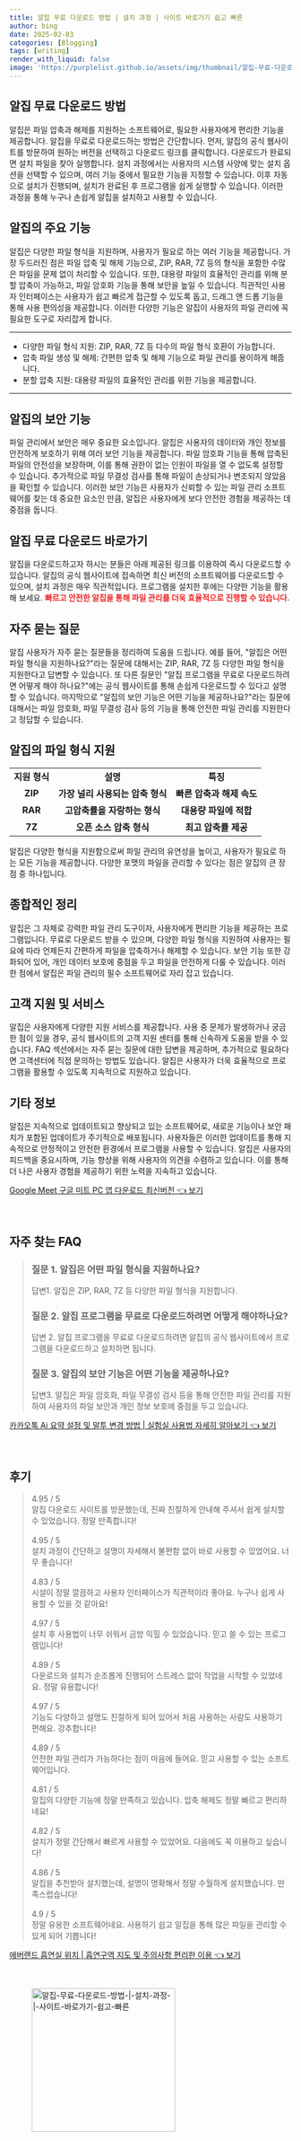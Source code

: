 ```yaml
---
title: 알집 무료 다운로드 방법 | 설치 과정 | 사이트 바로가기 쉽고 빠른
author: bing
date: 2025-02-03
categories: [Blogging]
tags: [writing]
render_with_liquid: false
image: 'https://purplelist.github.io/assets/img/thumbnail/알집-무료-다운로드-방법-|-설치-과정-|-사이트-바로가기-쉽고-빠른.webp'
---
```



<h2 id='알집_다운로드_방법'>알집 무료 다운로드 방법</h2>

<p>알집은 파일 압축과 해제를 지원하는 소프트웨어로, 필요한 사용자에게 편리한 기능을 제공합니다. 알집을 무료로 다운로드하는 방법은 간단합니다. 먼저, 알집의 공식 웹사이트를 방문하여 원하는 버전을 선택하고 다운로드 링크를 클릭합니다. 다운로드가 완료되면 설치 파일을 찾아 실행합니다. 설치 과정에서는 사용자의 시스템 사양에 맞는 설치 옵션을 선택할 수 있으며, 여러 기능 중에서 필요한 기능을 지정할 수 있습니다. 이후 자동으로 설치가 진행되며, 설치가 완료된 후 프로그램을 쉽게 실행할 수 있습니다. 이러한 과정을 통해 누구나 손쉽게 알집을 설치하고 사용할 수 있습니다.</p>

<h2 id='알집의_주요_기능'>알집의 주요 기능</h2>

<p>알집은 다양한 파일 형식을 지원하며, 사용자가 필요로 하는 여러 기능을 제공합니다. 가장 두드러진 점은 파일 압축 및 해제 기능으로, ZIP, RAR, 7Z 등의 형식을 포함한 수많은 파일을 문제 없이 처리할 수 있습니다. 또한, 대용량 파일의 효율적인 관리를 위해 분할 압축이 가능하고, 파일 암호화 기능을 통해 보안을 높일 수 있습니다. 직관적인 사용자 인터페이스는 사용자가 쉽고 빠르게 접근할 수 있도록 돕고, 드래그 앤 드롭 기능을 통해 사용 편의성을 제공합니다. 이러한 다양한 기능은 알집이 사용자의 파일 관리에 꼭 필요한 도구로 자리잡게 합니다.</p>

<hr />

<ul>
    <li>다양한 파일 형식 지원: ZIP, RAR, 7Z 등 다수의 파일 형식 호환이 가능합니다.</li>
    <li>압축 파일 생성 및 해제: 간편한 압축 및 해제 기능으로 파일 관리를 용이하게 해줍니다.</li>
    <li>분할 압축 지원: 대용량 파일의 효율적인 관리를 위한 기능을 제공합니다.</li>
</ul>

<hr />

<h2 id='알집의_보안_기능'>알집의 보안 기능</h2>

<p>파일 관리에서 보안은 매우 중요한 요소입니다. 알집은 사용자의 데이터와 개인 정보를 안전하게 보호하기 위해 여러 보안 기능을 제공합니다. 파일 암호화 기능을 통해 압축된 파일의 안전성을 보장하며, 이를 통해 권한이 없는 인원이 파일을 열 수 없도록 설정할 수 있습니다. 추가적으로 파일 무결성 검사를 통해 파일이 손상되거나 변조되지 않았음을 확인할 수 있습니다. 이러한 보안 기능은 사용자가 신뢰할 수 있는 파일 관리 소프트웨어를 찾는 데 중요한 요소인 만큼, 알집은 사용자에게 보다 안전한 경험을 제공하는 데 중점을 둡니다.</p>

<h2 id='알집_다운로드_링크'>알집 무료 다운로드 바로가기</h2>

<p>알집을 다운로드하고자 하시는 분들은 아래 제공된 링크를 이용하여 즉시 다운로드할 수 있습니다. 알집의 공식 웹사이트에 접속하면 최신 버전의 소프트웨어를 다운로드할 수 있으며, 설치 과정은 매우 직관적입니다. 프로그램을 설치한 후에는 다양한 기능을 활용해 보세요. <b><span style="color: #ee2323;">빠르고 안전한 알집을 통해 파일 관리를 더욱 효율적으로 진행할 수 있습니다.</span></b></p>

<h2 id='자주_묻는_질문'>자주 묻는 질문</h2>

<p>알집 사용자가 자주 묻는 질문들을 정리하여 도움을 드립니다. 예를 들어, "알집은 어떤 파일 형식을 지원하나요?"라는 질문에 대해서는 ZIP, RAR, 7Z 등 다양한 파일 형식을 지원한다고 답변할 수 있습니다. 또 다른 질문인 "알집 프로그램을 무료로 다운로드하려면 어떻게 해야 하나요?"에는 공식 웹사이트를 통해 손쉽게 다운로드할 수 있다고 설명할 수 있습니다. 마지막으로 "알집의 보안 기능은 어떤 기능을 제공하나요?"라는 질문에 대해서는 파일 암호화, 파일 무결성 검사 등의 기능을 통해 안전한 파일 관리를 지원한다고 정답할 수 있습니다.</p>

<h2 id='파일_형식_지원'>알집의 파일 형식 지원</h2>

<table>
    <tr>
        <td style="text-align: center; height: 17px;"><b>지원 형식</b></td>
        <td style="text-align: center; height: 17px;"><b>설명</b></td>
        <td style="text-align: center; height: 17px;"><b>특징</b></td>
    </tr>
    <tr>
        <td style="text-align: center; height: 17px;"><b>ZIP</b></td>
        <td style="text-align: center; height: 17px;"><b>가장 널리 사용되는 압축 형식</b></td>
        <td style="text-align: center; height: 17px;"><b>빠른 압축과 해제 속도</b></td>
    </tr>
    <tr>
        <td style="text-align: center; height: 17px;"><b>RAR</b></td>
        <td style="text-align: center; height: 17px;"><b>고압축률을 자랑하는 형식</b></td>
        <td style="text-align: center; height: 17px;"><b>대용량 파일에 적합</b></td>
    </tr>
    <tr>
        <td style="text-align: center; height: 17px;"><b>7Z</b></td>
        <td style="text-align: center; height: 17px;"><b>오픈 소스 압축 형식</b></td>
        <td style="text-align: center; height: 17px;"><b>최고 압축률 제공</b></td>
    </tr>
</table>

<p>알집은 다양한 형식을 지원함으로써 파일 관리의 유연성을 높이고, 사용자가 필요로 하는 모든 기능을 제공합니다. 다양한 포맷의 파일을 관리할 수 있다는 점은 알집의 큰 장점 중 하나입니다.</p>

<h2 id='종합적인_정리'>종합적인 정리</h2>

<p>알집은 그 자체로 강력한 파일 관리 도구이자, 사용자에게 편리한 기능을 제공하는 프로그램입니다. 무료로 다운로드 받을 수 있으며, 다양한 파일 형식을 지원하여 사용자는 필요에 따라 언제든지 간편하게 파일을 압축하거나 해제할 수 있습니다. 보안 기능 또한 강화되어 있어, 개인 데이터 보호에 중점을 두고 파일을 안전하게 다룰 수 있습니다. 이러한 점에서 알집은 파일 관리의 필수 소프트웨어로 자리 잡고 있습니다.</p>

<h2 id='고객_지원_및_서비스'>고객 지원 및 서비스</h2>

<p>알집은 사용자에게 다양한 지원 서비스를 제공합니다. 사용 중 문제가 발생하거나 궁금한 점이 있을 경우, 공식 웹사이트의 고객 지원 센터를 통해 신속하게 도움을 받을 수 있습니다. FAQ 섹션에서는 자주 묻는 질문에 대한 답변을 제공하며, 추가적으로 필요하다면 고객센터에 직접 문의하는 방법도 있습니다. 알집은 사용자가 더욱 효율적으로 프로그램을 활용할 수 있도록 지속적으로 지원하고 있습니다.</p>

<h2 id='기타_정보'>기타 정보</h2>

<p>알집은 지속적으로 업데이트되고 향상되고 있는 소프트웨어로, 새로운 기능이나 보안 패치가 포함된 업데이트가 주기적으로 배포됩니다. 사용자들은 이러한 업데이트를 통해 지속적으로 안정적이고 안전한 환경에서 프로그램을 사용할 수 있습니다. 알집은 사용자의 피드백을 중요시하며, 기능 향상을 위해 사용자의 의견을 수렴하고 있습니다. 이를 통해 더 나은 사용자 경험을 제공하기 위한 노력을 지속하고 있습니다.</p>


<p><a class="click-button" title="Google Meet 구글 미트 PC 앱 다운로드 최신버전" href="https://purplelist.github.io/posts/Google-Meet-%EA%B5%AC%EA%B8%80-%EB%AF%B8%ED%8A%B8-PC-%EC%95%B1-%EB%8B%A4%EC%9A%B4%EB%A1%9C%EB%93%9C-%EC%B5%9C%EC%8B%A0%EB%B2%84%EC%A0%84/" rel="dofollow">Google Meet 구글 미트 PC 앱 다운로드 최신버전 👈 보기</a></p><br>
<h2 id='자주_찾는_FAQ'>자주 찾는 FAQ</h2>
<div itemscope="" itemtype="https://schema.org/FAQPage"> 
<blockquote> 
<div itemscope="" itemprop="mainEntity" itemtype="https://schema.org/Question"> 
<h3 itemprop="name">질문 1. 알집은 어떤 파일 형식을 지원하나요?</h3> 
<div itemscope="" itemprop="acceptedAnswer" itemtype="https://schema.org/Answer"> 
<span itemprop="text"> 
<p>답변1. 알집은 ZIP, RAR, 7Z 등 다양한 파일 형식을 지원합니다.</p> 
</span> 
</div> 
</div> 
<div itemscope="" itemprop="mainEntity" itemtype="https://schema.org/Question"> 
<h3 itemprop="name">질문 2. 알집 프로그램을 무료로 다운로드하려면 어떻게 해야하나요?</h3> 
<div itemscope="" itemprop="acceptedAnswer" itemtype="https://schema.org/Answer"> 
<span itemprop="text"> 
<p>답변 2. 알집 프로그램을 무료로 다운로드하려면 알집의 공식 웹사이트에서 프로그램을 다운로드하고 설치하면 됩니다.</p> 
</span> 
</div> 
</div> 
<div itemscope="" itemprop="mainEntity" itemtype="https://schema.org/Question"> 
<h3 itemprop="name">질문 3. 알집의 보안 기능은 어떤 기능을 제공하나요?</h3> 
<div itemscope="" itemprop="acceptedAnswer" itemtype="https://schema.org/Answer"> 
<span itemprop="text"> 
<p>답변3. 알집은 파일 암호화, 파일 무결성 검사 등을 통해 안전한 파일 관리를 지원하여 사용자의 파일 보안과 개인 정보 보호에 중점을 두고 있습니다.</p> 
</span> 
</div> 
</div> 
</blockquote> 
</div>
<p><a class="click-button" title="카카오톡 Ai 요약 설정 및 말투 변경 방법 | 실험실 사용법 자세히 알아보기" href="https://purplelist.github.io/posts/%EC%B9%B4%EC%B9%B4%EC%98%A4%ED%86%A1-Ai-%EC%9A%94%EC%95%BD-%EC%84%A4%EC%A0%95-%EB%B0%8F-%EB%A7%90%ED%88%AC-%EB%B3%80%EA%B2%BD-%EB%B0%A9%EB%B2%95-%EC%8B%A4%ED%97%98%EC%8B%A4-%EC%82%AC%EC%9A%A9%EB%B2%95-%EC%9E%90%EC%84%B8%ED%9E%88-%EC%95%8C%EC%95%84%EB%B3%B4%EA%B8%B0/" rel="dofollow">카카오톡 Ai 요약 설정 및 말투 변경 방법 | 실험실 사용법 자세히 알아보기 👈 보기</a></p><br>
<h2 id='후기'>후기</h2>
<div itemscope itemtype="https://schema.org/Product">
  <blockquote>
  <div itemprop="review" itemscope itemtype="https://schema.org/Review">
      <div itemprop="reviewRating" itemscope itemtype="https://schema.org/Rating"> <span itemprop="ratingValue">4.95</span> / <span itemprop="bestRating">5</span> </div>
      <span itemprop="reviewBody">알집 다운로드 사이트를 방문했는데, 진짜 친절하게 안내해 주셔서 쉽게 설치할 수 있었습니다. 정말 만족합니다!</span>
  </div>
  <br>
  <div itemprop="review" itemscope itemtype="https://schema.org/Review">
      <div itemprop="reviewRating" itemscope itemtype="https://schema.org/Rating"> <span itemprop="ratingValue">4.95</span> / <span itemprop="bestRating">5</span> </div>
      <span itemprop="reviewBody">설치 과정이 간단하고 설명이 자세해서 불편함 없이 바로 사용할 수 있었어요. 너무 좋습니다!</span>
  </div>
  <br>
  <div itemprop="review" itemscope itemtype="https://schema.org/Review">
      <div itemprop="reviewRating" itemscope itemtype="https://schema.org/Rating"> <span itemprop="ratingValue">4.83</span> / <span itemprop="bestRating">5</span> </div>
      <span itemprop="reviewBody">시설이 정말 깔끔하고 사용자 인터페이스가 직관적이라 좋아요. 누구나 쉽게 사용할 수 있을 것 같아요!</span>
  </div>
  <br>
  <div itemprop="review" itemscope itemtype="https://schema.org/Review">
      <div itemprop="reviewRating" itemscope itemtype="https://schema.org/Rating"> <span itemprop="ratingValue">4.97</span> / <span itemprop="bestRating">5</span> </div>
      <span itemprop="reviewBody">설치 후 사용법이 너무 쉬워서 금방 익힐 수 있었습니다. 믿고 쓸 수 있는 프로그램입니다!</span>
  </div>
  <br>
  <div itemprop="review" itemscope itemtype="https://schema.org/Review">
      <div itemprop="reviewRating" itemscope itemtype="https://schema.org/Rating"> <span itemprop="ratingValue">4.89</span> / <span itemprop="bestRating">5</span> </div>
      <span itemprop="reviewBody">다운로드와 설치가 순조롭게 진행되어 스트레스 없이 작업을 시작할 수 있었네요. 정말 유용합니다!</span>
  </div>
  <br>
  <div itemprop="review" itemscope itemtype="https://schema.org/Review">
      <div itemprop="reviewRating" itemscope itemtype="https://schema.org/Rating"> <span itemprop="ratingValue">4.97</span> / <span itemprop="bestRating">5</span> </div>
      <span itemprop="reviewBody">기능도 다양하고 설명도 친절하게 되어 있어서 처음 사용하는 사람도 사용하기 편해요. 강추합니다!</span>
  </div>
  <br>
  <div itemprop="review" itemscope itemtype="https://schema.org/Review">
      <div itemprop="reviewRating" itemscope itemtype="https://schema.org/Rating"> <span itemprop="ratingValue">4.89</span> / <span itemprop="bestRating">5</span> </div>
      <span itemprop="reviewBody">안전한 파일 관리가 가능하다는 점이 마음에 들어요. 믿고 사용할 수 있는 소프트웨어입니다.</span>
  </div>
  <br>
  <div itemprop="review" itemscope itemtype="https://schema.org/Review">
      <div itemprop="reviewRating" itemscope itemtype="https://schema.org/Rating"> <span itemprop="ratingValue">4.81</span> / <span itemprop="bestRating">5</span> </div>
      <span itemprop="reviewBody">알집의 다양한 기능에 정말 만족하고 있습니다. 압축 해제도 정말 빠르고 편리하네요!</span>
  </div>
  <br>
  <div itemprop="review" itemscope itemtype="https://schema.org/Review">
      <div itemprop="reviewRating" itemscope itemtype="https://schema.org/Rating"> <span itemprop="ratingValue">4.82</span> / <span itemprop="bestRating">5</span> </div>
      <span itemprop="reviewBody">설치가 정말 간단해서 빠르게 사용할 수 있었어요. 다음에도 꼭 이용하고 싶습니다!</span>
  </div>
  <br>
  <div itemprop="review" itemscope itemtype="https://schema.org/Review">
      <div itemprop="reviewRating" itemscope itemtype="https://schema.org/Rating"> <span itemprop="ratingValue">4.86</span> / <span itemprop="bestRating">5</span> </div>
      <span itemprop="reviewBody">알집을 추천받아 설치했는데, 설명이 명확해서 정말 수월하게 설치했습니다. 만족스럽습니다!</span>
  </div>
  <br>
  <div itemprop="review" itemscope itemtype="https://schema.org/Review">
      <div itemprop="reviewRating" itemscope itemtype="https://schema.org/Rating"> <span itemprop="ratingValue">4.9</span> / <span itemprop="bestRating">5</span> </div>
      <span itemprop="reviewBody">정말 유용한 소프트웨어네요. 사용하기 쉽고 알집을 통해 많은 파일을 관리할 수 있게 되어 기쁩니다!</span>
  </div>
  </blockquote>
</div>
<p><a class="click-button" title="에버랜드 흡연실 위치 | 흡연구역 지도 및 주의사항 편리한 이용" href="https://purplelist.github.io/posts/%EC%97%90%EB%B2%84%EB%9E%9C%EB%93%9C-%ED%9D%A1%EC%97%B0%EC%8B%A4-%EC%9C%84%EC%B9%98-%ED%9D%A1%EC%97%B0%EA%B5%AC%EC%97%AD-%EC%A7%80%EB%8F%84-%EB%B0%8F-%EC%A3%BC%EC%9D%98%EC%82%AC%ED%95%AD-%ED%8E%B8%EB%A6%AC%ED%95%9C-%EC%9D%B4%EC%9A%A9/" rel="dofollow">에버랜드 흡연실 위치 | 흡연구역 지도 및 주의사항 편리한 이용 👈 보기</a></p><br>
<figure class="image"><img src="https://purplelist.github.io/assets/img/thumbnail/알집-무료-다운로드-방법-|-설치-과정-|-사이트-바로가기-쉽고-빠른.webp" alt="알집-무료-다운로드-방법-|-설치-과정-|-사이트-바로가기-쉽고-빠른" width="256" height="256"></figure>